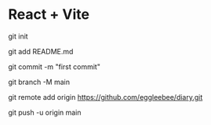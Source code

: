 # React + Vite

git init

git add README.md

git commit -m "first commit"

git branch -M main

git remote add origin https://github.com/eggleebee/diary.git

git push -u origin main